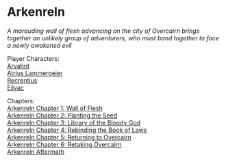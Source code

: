 # Arkenreln
 
*A marauding wall of flesh advancing on the city of Overcairn brings together an unlikely group of adventurers, who must band together to face a newly awakened evil*
 
Player Characters:  
 [Arvahnt](/characters/arvahnt)  
 [Atrius Lammergeier](/characters/atrius)  
 [Recrentius](/characters/recrentius)  
 [Eilyac](/characters/eilyac)
 
Chapters:  
 [Arkenreln Chapter 1: Wall of Flesh](https://graveyard-world.obsidianportal.com/posts/chapter-1)  
 [Arkenreln Chapter 2: Planting the Seed](https://graveyard-world.obsidianportal.com/posts/chapter-2-planting-the-seed)  
 [Arkenreln Chapter 3: Library of the Bloody God](https://graveyard-world.obsidianportal.com/posts/chapter-3-library-of-the-bloody-god)  
 [Arkenreln Chapter 4: Rebinding the Book of Laws](https://graveyard-world.obsidianportal.com/posts/chapter-4-rebinding-the-book-of-laws)  
 [Arkenreln Chapter 5: Returning to Overcairn](https://graveyard-world.obsidianportal.com/posts/chapter-5-returning-to-overcairn)  
 [Arkenreln Chapter 6: Retaking Overcairn](https://graveyard-world.obsidianportal.com/posts/highhaven-in-solitude-chapter-3)  
 [Arkenreln Aftermath](https://graveyard-world.obsidianportal.com/posts/arkenreln-aftermath)
 